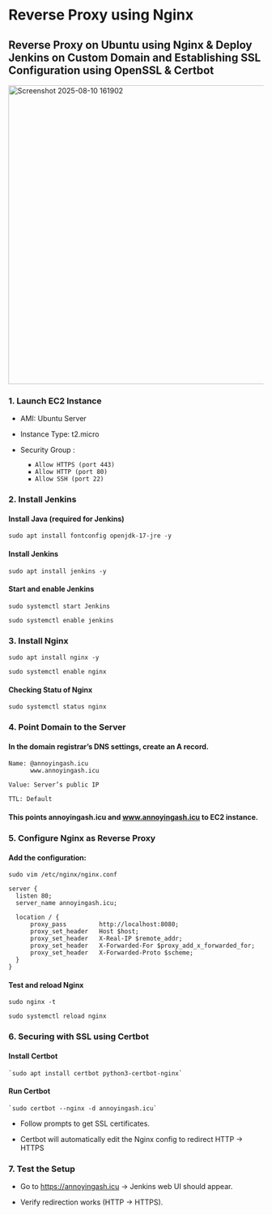 # Reverse Proxy using Nginx

## Reverse Proxy on Ubuntu using Nginx & Deploy Jenkins on Custom Domain and Establishing SSL Configuration using OpenSSL & Certbot


<img width="1399" height="589" alt="Screenshot 2025-08-10 161902" src="https://github.com/user-attachments/assets/03b385aa-5480-477c-a22f-5a44a83607a5" />


### 1. Launch EC2 Instance

- AMI: Ubuntu Server 
- Instance Type: t2.micro
- Security Group :
  
        ▪ Allow HTTPS (port 443)
        ▪ Allow HTTP (port 80)
        ▪ Allow SSH (port 22)

### 2. Install Jenkins

#### Install Java (required for Jenkins)

  `sudo apt install fontconfig openjdk-17-jre -y`

#### Install Jenkins

  `sudo apt install jenkins -y`

#### Start and enable Jenkins

  `sudo systemctl start Jenkins`

  `sudo systemctl enable jenkins`

### 3. Install Nginx

  `sudo apt install nginx -y`
  
  `sudo systemctl enable nginx`

#### Checking Statu of Nginx 

  `sudo systemctl status nginx`
  

### 4. Point Domain to the Server

#### In the domain registrar’s DNS settings, create an A record.

    Name: @annoyingash.icu
          www.annoyingash.icu
  
    Value: Server’s public IP

    TTL: Default

#### This points annoyingash.icu and www.annoyingash.icu to EC2 instance.


### 5. Configure Nginx as Reverse Proxy

#### Add the configuration:

  `sudo vim /etc/nginx/nginx.conf`

    server {
      listen 80;
      server_name annoyingash.icu;
  
      location / {
          proxy_pass         http://localhost:8080;
          proxy_set_header   Host $host;
          proxy_set_header   X-Real-IP $remote_addr;
          proxy_set_header   X-Forwarded-For $proxy_add_x_forwarded_for;
          proxy_set_header   X-Forwarded-Proto $scheme;
      }
    }

#### Test and reload Nginx

  `sudo nginx -t`
  
  `sudo systemctl reload nginx`


### 6. Securing with SSL using Certbot

  #### Install Certbot

    `sudo apt install certbot python3-certbot-nginx`

  #### Run Certbot

    `sudo certbot --nginx -d annoyingash.icu`

- Follow prompts to get SSL certificates.
  
- Certbot will automatically edit the Nginx config to redirect HTTP → HTTPS


### 7. Test the Setup


- Go to https://annoyingash.icu → Jenkins web UI should appear.

- Verify redirection works (HTTP → HTTPS).



